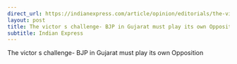 ```yaml
---
direct_url: https://indianexpress.com/article/opinion/editorials/the-victors-challenge-bjp-in-gujarat-must-play-its-own-opposition-8320861/
layout: post
title: The victor s challenge- BJP in Gujarat must play its own Opposition
subtitle: Indian Express
---
```


The victor s challenge- BJP in Gujarat must play its own Opposition